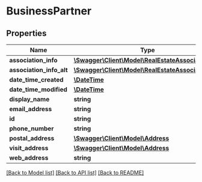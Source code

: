 # BusinessPartner

## Properties
Name | Type | Description | Notes
------------ | ------------- | ------------- | -------------
**association_info** | [**\Swagger\Client\Model\RealEstateAssociationInfo**](RealEstateAssociationInfo.md) |  | [optional] 
**association_info_alt** | [**\Swagger\Client\Model\RealEstateAssociationInfo**](RealEstateAssociationInfo.md) |  | [optional] 
**date_time_created** | [**\DateTime**](\DateTime.md) |  | 
**date_time_modified** | [**\DateTime**](\DateTime.md) |  | 
**display_name** | **string** |  | [optional] 
**email_address** | **string** |  | [optional] 
**id** | **string** |  | 
**phone_number** | **string** |  | [optional] 
**postal_address** | [**\Swagger\Client\Model\Address**](Address.md) |  | [optional] 
**visit_address** | [**\Swagger\Client\Model\Address**](Address.md) |  | [optional] 
**web_address** | **string** |  | [optional] 

[[Back to Model list]](../README.md#documentation-for-models) [[Back to API list]](../README.md#documentation-for-api-endpoints) [[Back to README]](../README.md)


